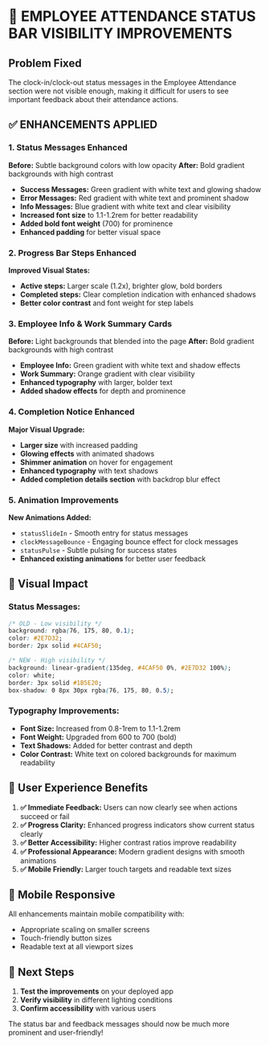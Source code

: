 # 🎨 EMPLOYEE ATTENDANCE STATUS BAR VISIBILITY IMPROVEMENTS

## Problem Fixed
The clock-in/clock-out status messages in the Employee Attendance section were not visible enough, making it difficult for users to see important feedback about their attendance actions.

## ✅ ENHANCEMENTS APPLIED

### 1. **Status Messages Enhanced**
**Before:** Subtle background colors with low opacity
**After:** Bold gradient backgrounds with high contrast

- **Success Messages:** Green gradient with white text and glowing shadow
- **Error Messages:** Red gradient with white text and prominent shadow  
- **Info Messages:** Blue gradient with white text and clear visibility
- **Increased font size** to 1.1-1.2rem for better readability
- **Added bold font weight** (700) for prominence
- **Enhanced padding** for better visual space

### 2. **Progress Bar Steps Enhanced**
**Improved Visual States:**
- **Active steps:** Larger scale (1.2x), brighter glow, bold borders
- **Completed steps:** Clear completion indication with enhanced shadows
- **Better color contrast** and font weight for step labels

### 3. **Employee Info & Work Summary Cards**
**Before:** Light backgrounds that blended into the page
**After:** Bold gradient backgrounds with high contrast

- **Employee Info:** Green gradient with white text and shadow effects
- **Work Summary:** Orange gradient with clear visibility
- **Enhanced typography** with larger, bolder text
- **Added shadow effects** for depth and prominence

### 4. **Completion Notice Enhanced**
**Major Visual Upgrade:**
- **Larger size** with increased padding
- **Glowing effects** with animated shadows
- **Shimmer animation** on hover for engagement
- **Enhanced typography** with text shadows
- **Added completion details section** with backdrop blur effect

### 5. **Animation Improvements**
**New Animations Added:**
- `statusSlideIn` - Smooth entry for status messages
- `clockMessageBounce` - Engaging bounce effect for clock messages
- `statusPulse` - Subtle pulsing for success states
- **Enhanced existing animations** for better user feedback

## 🎯 Visual Impact

### Status Messages:
```css
/* OLD - Low visibility */
background: rgba(76, 175, 80, 0.1);
color: #2E7D32;
border: 2px solid #4CAF50;

/* NEW - High visibility */
background: linear-gradient(135deg, #4CAF50 0%, #2E7D32 100%);
color: white;
border: 3px solid #1B5E20;
box-shadow: 0 8px 30px rgba(76, 175, 80, 0.5);
```

### Typography Improvements:
- **Font Size:** Increased from 0.8-1rem to 1.1-1.2rem
- **Font Weight:** Upgraded from 600 to 700 (bold)
- **Text Shadows:** Added for better contrast and depth
- **Color Contrast:** White text on colored backgrounds for maximum readability

## 🚀 User Experience Benefits

1. **✅ Immediate Feedback:** Users can now clearly see when actions succeed or fail
2. **✅ Progress Clarity:** Enhanced progress indicators show current status clearly  
3. **✅ Better Accessibility:** Higher contrast ratios improve readability
4. **✅ Professional Appearance:** Modern gradient designs with smooth animations
5. **✅ Mobile Friendly:** Larger touch targets and readable text sizes

## 📱 Mobile Responsive
All enhancements maintain mobile compatibility with:
- Appropriate scaling on smaller screens
- Touch-friendly button sizes
- Readable text at all viewport sizes

## 🔄 Next Steps

1. **Test the improvements** on your deployed app
2. **Verify visibility** in different lighting conditions
3. **Confirm accessibility** with various users

The status bar and feedback messages should now be much more prominent and user-friendly!